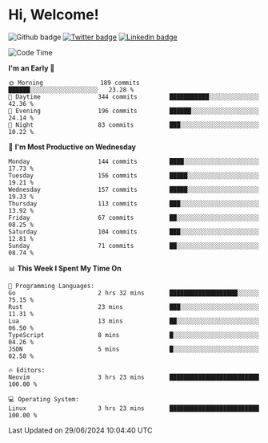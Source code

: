   # Hi, Welcome!
  ![Github badge](https://img.shields.io/github/followers/kraken-afk.svg?style=social&label=Follow&maxAge=2592000)
  [![Twitter badge](https://img.shields.io/badge/-Twitter-00acee?style=flat-square&logo=Twitter&logoColor=white)](https://twitter.com/trshppl)
  [![Linkedin badge](https://img.shields.io/badge/LinkedIn-0077B5?style=flat-square&logo=linkedin&logoColor=white)](https://www.linkedin.com/in/noveanrer)
<!--START_SECTION:waka-->
![Code Time](http://img.shields.io/badge/Code%20Time-236%20hrs%2019%20mins-blue)

**I'm an Early 🐤** 

```text
🌞 Morning                189 commits         ██████░░░░░░░░░░░░░░░░░░░   23.28 % 
🌆 Daytime                344 commits         ███████████░░░░░░░░░░░░░░   42.36 % 
🌃 Evening                196 commits         ██████░░░░░░░░░░░░░░░░░░░   24.14 % 
🌙 Night                  83 commits          ███░░░░░░░░░░░░░░░░░░░░░░   10.22 % 
```
📅 **I'm Most Productive on Wednesday** 

```text
Monday                   144 commits         ████░░░░░░░░░░░░░░░░░░░░░   17.73 % 
Tuesday                  156 commits         █████░░░░░░░░░░░░░░░░░░░░   19.21 % 
Wednesday                157 commits         █████░░░░░░░░░░░░░░░░░░░░   19.33 % 
Thursday                 113 commits         ███░░░░░░░░░░░░░░░░░░░░░░   13.92 % 
Friday                   67 commits          ██░░░░░░░░░░░░░░░░░░░░░░░   08.25 % 
Saturday                 104 commits         ███░░░░░░░░░░░░░░░░░░░░░░   12.81 % 
Sunday                   71 commits          ██░░░░░░░░░░░░░░░░░░░░░░░   08.74 % 
```


📊 **This Week I Spent My Time On** 

```text
💬 Programming Languages: 
Go                       2 hrs 32 mins       ███████████████████░░░░░░   75.15 % 
Rust                     23 mins             ███░░░░░░░░░░░░░░░░░░░░░░   11.31 % 
Lua                      13 mins             ██░░░░░░░░░░░░░░░░░░░░░░░   06.50 % 
TypeScript               8 mins              █░░░░░░░░░░░░░░░░░░░░░░░░   04.26 % 
JSON                     5 mins              █░░░░░░░░░░░░░░░░░░░░░░░░   02.58 % 

🔥 Editors: 
Neovim                   3 hrs 23 mins       █████████████████████████   100.00 % 

💻 Operating System: 
Linux                    3 hrs 23 mins       █████████████████████████   100.00 % 
```


 Last Updated on 29/06/2024 10:04:40 UTC
<!--END_SECTION:waka-->